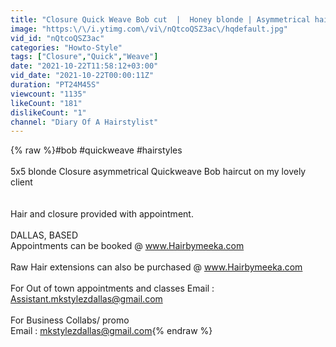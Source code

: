 ```yaml
---
title: "Closure Quick Weave Bob cut  |  Honey blonde | Asymmetrical haircut"
image: "https:\/\/i.ytimg.com\/vi\/nQtcoQSZ3ac\/hqdefault.jpg"
vid_id: "nQtcoQSZ3ac"
categories: "Howto-Style"
tags: ["Closure","Quick","Weave"]
date: "2021-10-22T11:58:12+03:00"
vid_date: "2021-10-22T00:00:11Z"
duration: "PT24M45S"
viewcount: "1135"
likeCount: "181"
dislikeCount: "1"
channel: "Diary Of A Hairstylist"
---
```

{% raw %}#bob #quickweave #hairstyles <br /><br />5x5 blonde Closure asymmetrical Quickweave Bob haircut on my lovely client <br /><br /><br />Hair and closure provided with appointment. <br /><br />DALLAS, BASED <br />Appointments can be booked @ www.Hairbymeeka.com <br /><br />Raw Hair extensions can also be purchased @ www.Hairbymeeka.com <br /><br />For Out of town appointments and classes Email : <br />Assistant.mkstylezdallas@gmail.com <br /><br />For Business Collabs/ promo <br />Email : mkstylezdallas@gmail.com{% endraw %}
